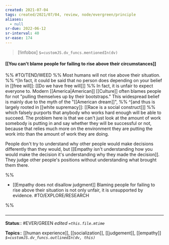 ```yaml
---
created: 2021-07-04
tags: created/2021/07/04, review, node/evergreen/principle 
aliases:
  - null
sr-due: 2022-06-12
sr-interval: 40
sr-ease: 174
---
```

> [!infobox]
`$=customJS.dv_funcs.mentionedIn(dv)`

#### [[You can't blame people for failing to rise above their circumstances]] 

%% #TO/TEND/WEED  %%
Most humans will not rise above their situation.
%%
^[In fact, it could be said that no person does depending on your belief in [[free will]]: 
[[Do we have free will]]]
%%
In fact, it is unfair to expect everyone to.
Modern [[America|American]] [[Culture]] often blames people for not "pulling themselves up by their bootstraps." 
This widespread belief is mainly due to the myth of the "[[American dream]]",
%%
^[and thus is largely rooted in [[white supremacy]]:
[[Race is a social construct]]]
%%
which falsely purports that anybody who works hard enough will be able to succeed.
The problem here is that we can't just look at the amount of work somebody is putting in and say whether they will be successful or not,
because that relies much more on the environment they are putting the work into than the amount of work they are doing.

People don't try to understand why other people would make decisions differently than they would,
but [[Empathy isn't understanding how you would make the decision it's understanding why they made the decision]].
They judge other people's positions without understanding what brought them there.

%%
- [[Empathy does not disallow judgment]]
Blaming people for failing to rise above their situation is not only unfair, it is unsupported by evidence. #TO/EXPLORE/RESEARCH 

%%

### <hr class="footnote"/>

**Status**:: #EVER/GREEN 
*edited `=this.file.mtime`*

**Topics**:: [[human experience]], [[socialization]], [[judgement]], [[empathy]]
*`$=customJS.dv_funcs.outlinedIn(dv, this)`*
